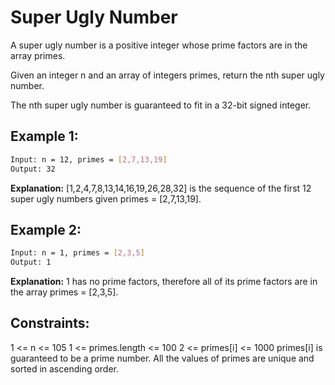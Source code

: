 # Super Ugly Number

A super ugly number is a positive integer whose prime factors are in the array primes.

Given an integer n and an array of integers primes, return the nth super ugly number.

The nth super ugly number is guaranteed to fit in a 32-bit signed integer.

## Example 1:

```bash
Input: n = 12, primes = [2,7,13,19]
Output: 32
```

**Explanation:** [1,2,4,7,8,13,14,16,19,26,28,32] is the sequence of the first 12 super ugly numbers given primes = [2,7,13,19].

## Example 2:

```bash
Input: n = 1, primes = [2,3,5]
Output: 1
```

**Explanation:** 1 has no prime factors, therefore all of its prime factors are in the array primes = [2,3,5].

## Constraints:

1 <= n <= 105
1 <= primes.length <= 100
2 <= primes[i] <= 1000
primes[i] is guaranteed to be a prime number.
All the values of primes are unique and sorted in ascending order.